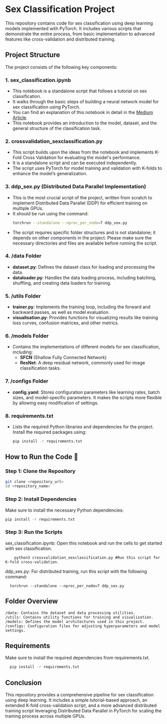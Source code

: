 # Sex Classification Project

This repository contains code for sex classification using deep learning models implemented with PyTorch. It includes various scripts that demonstrate the entire process, from basic implementation to advanced features like cross-validation and distributed training.

## Project Structure

The project consists of the following key components:

### 1. **sex_classification.ipynb** 
   - This notebook is a standalone script that follows a tutorial on sex classification.
   - It walks through the basic steps of building a neural network model for sex classification using PyTorch.
   - You can find an explanation of this notebook in detail in the [Medium Article](https://medium.com/@daminininad/intro-to-ai-with-neuroimaging-data-a-end-to-end-tutorial-using-pytorch-f941c6ef547a).
   - This notebook provides an introduction to the model, dataset, and the general structure of the classification task.

### 2. **crossvalidation_sexclassification.py** 
   - This script builds upon the ideas from the notebook and implements K-Fold Cross Validation for evaluating the model's performance.
   - It is a standalone script and can be executed independently.
   - The script uses PyTorch for model training and validation with K-folds to enhance the model’s generalization.

### 3. **ddp_sex.py** (Distributed Data Parallel Implementation)
   - This is the most crucial script of the project, written from scratch to implement Distributed Data Parallel (DDP) for efficient training on multiple GPUs.
   - It should be run using the command:
     ```bash
     torchrun --standalone --nproc_per_node=7 ddp_sex.py
     ```
   - The script requires specific folder structures and is not standalone; it depends on other components in the project. Please make sure the necessary directories and files are available before running the script.

### 4. **/data** Folder
   - **dataset.py**: Defines the dataset class for loading and processing the data.
   - **dataloader.py**: Handles the data loading process, including batching, shuffling, and creating data loaders for training.

### 5. **/utils** Folder
   - **trainer.py**: Implements the training loop, including the forward and backward passes, as well as model evaluation.
   - **visualisation.py**: Provides functions for visualizing results like training loss curves, confusion matrices, and other metrics.

### 6. **/models** Folder
   - Contains the implementations of different models for sex classification, including:
     - **SFCN** (Shallow Fully Connected Network)
     - **ResNet**: A deep residual network, commonly used for image classification tasks.

### 7. **/configs** Folder
   - **config.yaml**: Stores configuration parameters like learning rates, batch sizes, and model-specific parameters. It makes the scripts more flexible by allowing easy modification of settings.

### 8. **requirements.txt**
   - Lists the required Python libraries and dependencies for the project. Install the required packages using:
     ```bash
     pip install -r requirements.txt
     ```

## How to Run the Code 🏃

### Step 1: Clone the Repository
```bash
git clone <repository_url>
cd <repository_name>
```
### Step 2: Install Dependencies

Make sure to install the necessary Python dependencies:
```bash
pip install -r requirements.txt

```
### Step 3: Run the Scripts
sex_classification.ipynb: Open this notebook and run the cells to get started with sex classification.
```python3
    python3 crossvalidation_sexclassification.py #Run this script for K-fold cross-validation.

```

ddp_sex.py: For distributed training, run this script with the following command:
```python3
  torchrun --standalone --nproc_per_node=7 ddp_sex.py
```
    

## Folder Overview

    /data: Contains the dataset and data processing utilities.
    /utils: Contains utility functions for training and visualization.
    /models: Defines the model architectures used in this project.
    /configs: Configuration files for adjusting hyperparameters and model settings.

## Requirements

Make sure to install the required dependencies from requirements.txt.
```bash
  pip install -r requirements.txt
```


## Conclusion

This repository provides a comprehensive pipeline for sex classification using deep learning. It includes a simple tutorial-based approach, an extended K-fold cross-validation script, and a more advanced distributed training script leveraging Distributed Data Parallel in PyTorch for scaling the training process across multiple GPUs.


